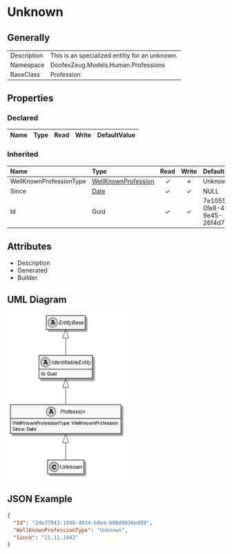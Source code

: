 ﻿# Unknown

## Generally

|||
|:-|:-|
|Description|This is an specialized entitiy for an unknown.|
|Namespace|DoofesZeug.Models.Human.Professions|
|BaseClass|Profession|

## Properties

### Declared

|Name|Type|Read|Write|DefaultValue|
|:---|:---|:--:|:---:|:-----------|

### Inherited

|Name|Type|Read|Write|DefaultValue|
|:---|:---|:--:|:---:|:-----------|
|WellKnownProfessionType|[WellKnownProfession](../../Enumerations/DoofesZeug.Models.Human.Professions/WellKnownProfession.md)|&#x2713;|&#x2717;|Unknown|
|Since|[Date](../../Models/DoofesZeug.Models.DateAndTime/Date.md)|&#x2713;|&#x2713;|NULL|
|Id|Guid|&#x2713;|&#x2713;|7e105593-0fe8-43cb-9e45-26f4d7e73487|

## Attributes

- Description
- Generated
- Builder

## UML Diagram

![Unknown.png](./Unknown.png "Unknown")

## JSON Example

```json
{
  "Id": "2de37943-1046-4934-b0ea-b00d9036ed99",
  "WellKnownProfessionType": "Unknown",
  "Since": "11.11.1942"
}
```

